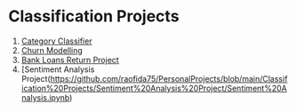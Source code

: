 # Classification Projects

1) [Category Classifier](https://github.com/raofida75/PersonalProjects/blob/main/Classification%20Projects/Category%20Classifier/Category%20Classifier%20-%20Project.ipynb)
2) [Churn Modelling](https://github.com/raofida75/PersonalProjects/blob/main/Classification%20Projects/Churn%20Modelling/Churn%20Modelling%20Project.ipynb)
3) [Bank Loans Return Project](https://github.com/raofida75/PersonalProjects/blob/main/Classification%20Projects/Loans%20Project/Loans%20Project.ipynb)
4) [Sentiment Analysis Project(https://github.com/raofida75/PersonalProjects/blob/main/Classification%20Projects/Sentiment%20Analysis%20Project/Sentiment%20Analysis.ipynb)
